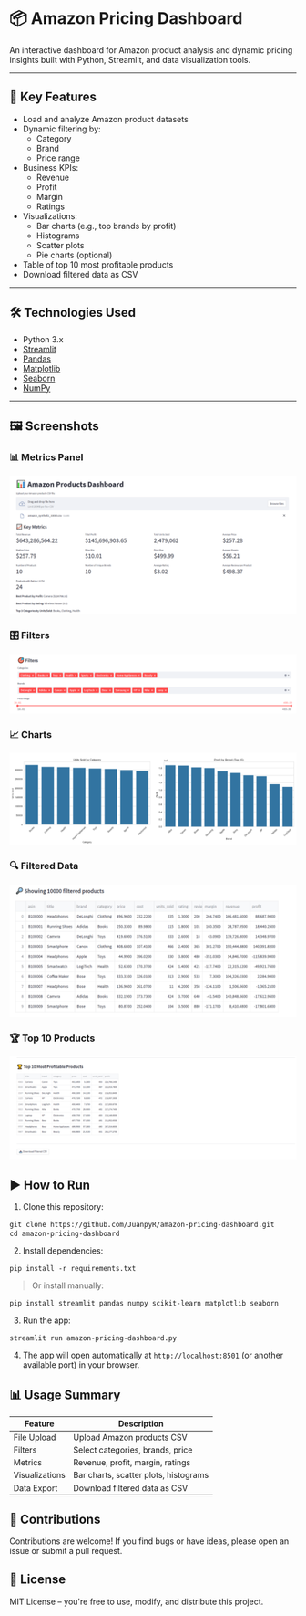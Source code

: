 # 📦 Amazon Pricing Dashboard

An interactive dashboard for Amazon product analysis and dynamic pricing insights built with Python, Streamlit, and data visualization tools.

---

## 🚀 Key Features

- Load and analyze Amazon product datasets
- Dynamic filtering by:
  - Category
  - Brand
  - Price range
- Business KPIs:
  - Revenue
  - Profit
  - Margin
  - Ratings
- Visualizations:
  - Bar charts (e.g., top brands by profit)
  - Histograms
  - Scatter plots
  - Pie charts (optional)
- Table of top 10 most profitable products
- Download filtered data as CSV

---

## 🛠 Technologies Used

- Python 3.x
- [Streamlit](https://streamlit.io/)
- [Pandas](https://pandas.pydata.org/)
- [Matplotlib](https://matplotlib.org/)
- [Seaborn](https://seaborn.pydata.org/)
- [NumPy](https://numpy.org/)

---
## 🖼 Screenshots

### 📊 Metrics Panel

![Metrics](https://github.com/juanpyR/amazon-pricing-dashboard/raw/main/Images/Metrics.png)

### 🎛 Filters

![Filters](https://github.com/juanpyR/amazon-pricing-dashboard/raw/main/Images/Filters.png)

### 📈 Charts

![Charts](https://github.com/juanpyR/amazon-pricing-dashboard/raw/main/Images/charts.png)

### 🔍 Filtered Data

![Filtered](https://github.com/juanpyR/amazon-pricing-dashboard/raw/main/Images/filtered.png)

### 🏆 Top 10 Products

![Top10](https://github.com/juanpyR/amazon-pricing-dashboard/raw/main/Images/top10.png)

## ▶️ How to Run

1. Clone this repository:

```
git clone https://github.com/JuanpyR/amazon-pricing-dashboard.git
cd amazon-pricing-dashboard
```

2. Install dependencies:

```
pip install -r requirements.txt
```

> Or install manually:

```
pip install streamlit pandas numpy scikit-learn matplotlib seaborn
```

3. Run the app:

```
streamlit run amazon-pricing-dashboard.py
```

4. The app will open automatically at `http://localhost:8501` (or another available port) in your browser.

## 📊 Usage Summary
| Feature                        | Description                          |
|-------------------------------|------------------------------------|
| File Upload                   | Upload Amazon products CSV          |
| Filters                       | Select categories, brands, price   |
| Metrics                       | Revenue, profit, margin, ratings   |
| Visualizations                | Bar charts, scatter plots, histograms |
| Data Export                   | Download filtered data as CSV      |

## 🤝 Contributions
Contributions are welcome! If you find bugs or have ideas, please open an issue or submit a pull request.

## 📄 License
MIT License – you're free to use, modify, and distribute this project.
